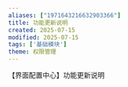 ```yaml
---
aliases: ["1971643216632903366"]
title: 功能更新说明
created: 2025-07-15
modified: 2025-07-15
tags: ['基础模块']
theme: 权限管理
---
```


【界面配置中心】功能更新说明